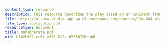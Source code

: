 ```yaml
---
content_type: resource
description: This resource describes the play based on an incident from the Mahabharata.
file: https://ol-ocw-studio-app-qa.s3.amazonaws.com/courses/21m-604-playwriting-i-spring-2005/b1b2b022cc6fa183612a05350228cbb6_mahabharata.pdf
file_type: application/pdf
resourcetype: Document
title: mahabharata.pdf
uid: b1b2b022-cc6f-a183-612a-05350228cbb6
---
```

